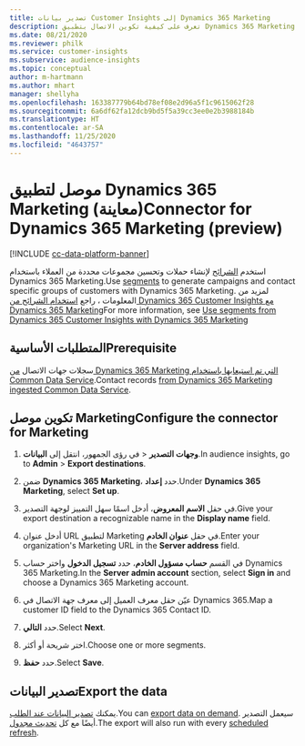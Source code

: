 ```yaml
---
title: تصدير بيانات Customer Insights إلى Dynamics 365 Marketing
description: تعرف على كيفية تكوين الاتصال بتطبيق Dynamics 365 Marketing.
ms.date: 08/21/2020
ms.reviewer: philk
ms.service: customer-insights
ms.subservice: audience-insights
ms.topic: conceptual
author: m-hartmann
ms.author: mhart
manager: shellyha
ms.openlocfilehash: 163387779b64bd78ef08e2d96a5f1c9615062f28
ms.sourcegitcommit: 6a6df62fa12dcb9bd5f5a39cc3ee0e2b3988184b
ms.translationtype: HT
ms.contentlocale: ar-SA
ms.lasthandoff: 11/25/2020
ms.locfileid: "4643757"
---
```

# <a name="connector-for-dynamics-365-marketing-preview"></a><span data-ttu-id="141bb-103">موصل لتطبيق Dynamics 365 Marketing (معاينة)</span><span class="sxs-lookup"><span data-stu-id="141bb-103">Connector for Dynamics 365 Marketing (preview)</span></span>

[!INCLUDE [cc-data-platform-banner](../includes/cc-data-platform-banner.md)]

<span data-ttu-id="141bb-104">استخدم [الشرائح](segments.md) لإنشاء حملات وتحسين مجموعات محددة من العملاء باستخدام Dynamics 365 Marketing.</span><span class="sxs-lookup"><span data-stu-id="141bb-104">Use [segments](segments.md) to generate campaigns and contact specific groups of customers with Dynamics 365 Marketing.</span></span> <span data-ttu-id="141bb-105">لمزيد من المعلومات ، راجع [استخدام الشرائح من Dynamics 365 Customer Insights مع Dynamics 365 Marketing](https://docs.microsoft.com/dynamics365/marketing/customer-insights-segments)</span><span class="sxs-lookup"><span data-stu-id="141bb-105">For more information, see [Use segments from Dynamics 365 Customer Insights with Dynamics 365 Marketing](https://docs.microsoft.com/dynamics365/marketing/customer-insights-segments)</span></span>

## <a name="prerequisite"></a><span data-ttu-id="141bb-106">المتطلبات الأساسية</span><span class="sxs-lookup"><span data-stu-id="141bb-106">Prerequisite</span></span>

<span data-ttu-id="141bb-107">سجلات جهات الاتصال [من Dynamics 365 Marketing التي تم استيعابها باستخدام Common Data Service](connect-power-query.md).</span><span class="sxs-lookup"><span data-stu-id="141bb-107">Contact records [from Dynamics 365 Marketing ingested Common Data Service](connect-power-query.md).</span></span>

## <a name="configure-the-connector-for-marketing"></a><span data-ttu-id="141bb-108">تكوين موصل Marketing</span><span class="sxs-lookup"><span data-stu-id="141bb-108">Configure the connector for Marketing</span></span>

1. <span data-ttu-id="141bb-109">في رؤى الجمهور، انتقل إلى **البيانات‏‎** > **وجهات التصدير‬**.</span><span class="sxs-lookup"><span data-stu-id="141bb-109">In audience insights, go to **Admin** > **Export destinations**.</span></span>

1. <span data-ttu-id="141bb-110">ضمن **Dynamics 365 Marketing‎**، حدد **إعداد**.</span><span class="sxs-lookup"><span data-stu-id="141bb-110">Under **Dynamics 365 Marketing**, select **Set up**.</span></span>

1. <span data-ttu-id="141bb-111">في حقل **الاسم المعروض**، أدخل اسمًا سهل التمييز لوجهة التصدير.</span><span class="sxs-lookup"><span data-stu-id="141bb-111">Give your export destination a recognizable name in the **Display name** field.</span></span>

1. <span data-ttu-id="141bb-112">أدخل عنوان URL لتطبيق Marketing‎ في حقل **عنوان الخادم**.</span><span class="sxs-lookup"><span data-stu-id="141bb-112">Enter your organization's Marketing URL in the **Server address** field.</span></span>

1. <span data-ttu-id="141bb-113">في القسم **حساب مسؤول الخادم**، حدد **تسجيل الدخول** واختر حساب Dynamics 365 Marketing‎.</span><span class="sxs-lookup"><span data-stu-id="141bb-113">In the **Server admin account** section, select **Sign in** and choose a Dynamics 365 Marketing account.</span></span>

1. <span data-ttu-id="141bb-114">عيّن حقل معرف العميل إلى معرف جهة الاتصال في Dynamics 365.</span><span class="sxs-lookup"><span data-stu-id="141bb-114">Map a customer ID field to the Dynamics 365 Contact ID.</span></span>

1. <span data-ttu-id="141bb-115">حدد **التالي**.</span><span class="sxs-lookup"><span data-stu-id="141bb-115">Select **Next**.</span></span>

1. <span data-ttu-id="141bb-116">اختر شريحة أو أكثر.</span><span class="sxs-lookup"><span data-stu-id="141bb-116">Choose one or more segments.</span></span>

1. <span data-ttu-id="141bb-117">حدد **حفظ**.</span><span class="sxs-lookup"><span data-stu-id="141bb-117">Select **Save**.</span></span>

## <a name="export-the-data"></a><span data-ttu-id="141bb-118">تصدير البيانات</span><span class="sxs-lookup"><span data-stu-id="141bb-118">Export the data</span></span>

<span data-ttu-id="141bb-119">يمكنك [تصدير البيانات عند الطلب](export-destinations.md).</span><span class="sxs-lookup"><span data-stu-id="141bb-119">You can [export data on demand](export-destinations.md).</span></span> <span data-ttu-id="141bb-120">سيعمل التصدير أيضًا مع كل [تحديث مجدول](system.md#schedule-tab).</span><span class="sxs-lookup"><span data-stu-id="141bb-120">The export will also run with every [scheduled refresh](system.md#schedule-tab).</span></span>
